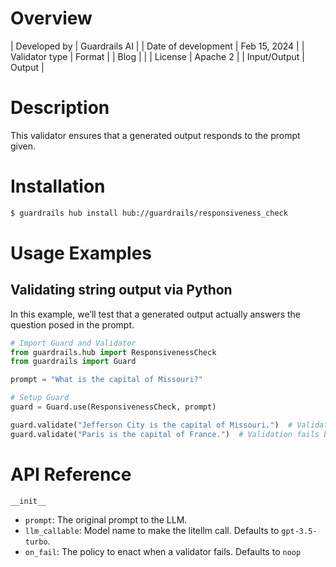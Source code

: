 # Overview

| Developed by | Guardrails AI |
| Date of development | Feb 15, 2024 |
| Validator type | Format |
| Blog |  |
| License | Apache 2 |
| Input/Output | Output |

# Description

This validator ensures that a generated output responds to the prompt given.

# Installation

```bash
$ guardrails hub install hub://guardrails/responsiveness_check
```

# Usage Examples

## Validating string output via Python

In this example, we’ll test that a generated output actually answers the question posed in the prompt.

```python
# Import Guard and Validator
from guardrails.hub import ResponsivenessCheck
from guardrails import Guard

prompt = "What is the capital of Missouri?"

# Setup Guard
guard = Guard.use(ResponsivenessCheck, prompt)

guard.validate("Jefferson City is the capital of Missouri.")  # Validation passes
guard.validate("Paris is the capital of France.")  # Validation fails because this response isn't related to what we asked.
```

# API Reference

`__init__`
- `prompt`: The original prompt to the LLM.
- `llm_callable`: Model name to make the litellm call.  Defaults to `gpt-3.5-turbo`.
- `on_fail`: The policy to enact when a validator fails.  Defaults to `noop`
